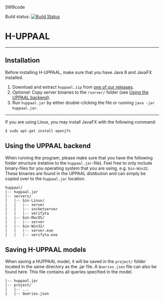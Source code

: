 SW9code

Build status: [![Build Status](https://travis-ci.com/tgunde13/SW9ecdar.svg?token=zfNHRsHAYBXGL5jFiW2f&branch=master)](https://travis-ci.com/tgunde13/SW9ecdar)
# H-UPPAAL

-----

## Installation
Before installing H-UPPAAL, make sure that you have Java 8 and JavaFX installed.

1. Download and extract `huppaal.zip` from [one of our releases](https://github.com/feupeu/SW9-Kick-ass-modelchecker/releases).
2. *Optional*: Copy server binaries to the `/server/` folder (see [Using the UPPAAL backend](#using-the-uppaal-backend)). 
3. Run `huppaal.jar` by either double-clicking the file or running `java -jar huppaal.jar`.

-----

If you are using Linux, you may install JavaFX with the following command:
```
$ sudo apt-get install openjfx
```

## Using the UPPAAL backend
When running the program, please make sure that you have the following folder structure (relative to the `huppaal.jar`-file). Feel free to only include binary-files for you operating system that you are using, e.g. `bin-Win32`. These binaries are found in the UPPAAL distibution and can simply be copied over to the `huppaal.jar` location.

```
huppaal/
|-- huppaal.jar
|-- servers/
|   |-- bin-Linux/
|   |   |-- server
|   |   |-- socketserver
|   |   |-- verifyta
|   |-- bin-MacOS/
|   |   |-- server
|   |-- bin-Win32/
|   |   |-- server.exe
|   |   |-- verifyta.exe
```

## Saving H-UPPAAL models
When saving a HUPPAAL model, it will be saved in the `project/` folder located in the same directory as the .jar file. A `Queries.json` file can also be found here. This file contains all queries specified in the model. 

```
|-- huppaal.jar
|-- project/
|   |-- ...
|   |-- Queries.json
```
